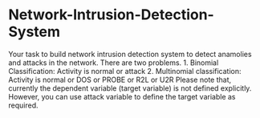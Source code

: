 # Network-Intrusion-Detection-System
Your task to build network intrusion detection system to detect anamolies and attacks in the network. There are two problems.  1. Binomial Classification: Activity is normal or attack 2. Multinomial classification: Activity is normal or DOS or PROBE or R2L or U2R Please note that, currently the dependent variable (target variable) is not defined explicitly. However, you can use attack variable to define the target variable as required.
